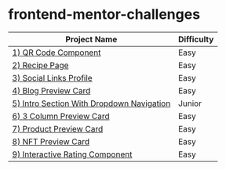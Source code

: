 # frontend-mentor-challenges

| Project Name                                                                                                             | Difficulty |
| ------------------------------------------------------------------------------------------------------------------------ | ---------- |
| [1) QR Code Component](https://beautiful-taffy-1baac0.netlify.app/)                                                      | Easy       |
| [2) Recipe Page](https://tangerine-pavlova-e98c41.netlify.app/)                                                          | Easy       |
| [3) Social Links Profile](https://66d5ace4d92965094457092e--fastidious-stroopwafel-1ef3c2.netlify.app/)                  | Easy       |
| [4) Blog Preview Card](https://66d5c63cdfc56612299f8973--zingy-hummingbird-dcf0ed.netlify.app/)                          | Easy       |
| [5) Intro Section With Dropdown Navigation](https://66d6b0cd668125cca112df24--fastidious-frangipane-9ee417.netlify.app/) | Junior     |
| [6) 3 Column Preview Card](https://66d6f697176d691d1741131d--cerulean-mermaid-b1a3a4.netlify.app/)                       | Easy       |
| [7) Product Preview Card](https://66d75dbcafb800a1081e3a43--eloquent-dusk-7e9384.netlify.app/)                           | Easy       |
| [8) NFT Preview Card](https://66d8af18fe09141ea450f13c--beamish-pika-0dc3cd.netlify.app/)                                | Easy       |
| [9) Interactive Rating Component](https://66da9f9490eba41718bcd4bb--mellow-souffle-bc42db.netlify.app/)                  | Easy       |
